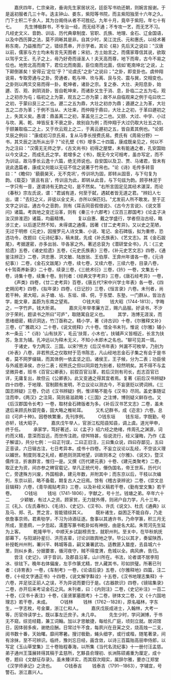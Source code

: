 <!-- { "loadSidebar": true } -->
　　嘉庆四年，仁宗亲政，垂询先生家居状况，廷臣写书劝还朝，则婉言报谢。于是返初服者几三十年。迭主钟山、娄东，紫阳等书院，而主紫阳独至十六年之久。门下士积二千余人，其为台阁侍从者不可胜纪。九年十月，竟卒于紫阳，年七十有七。
　　先生博极群书，不专治一经，而无经不通；不专攻一艺，而无艺不习。凡经史文义、音韵、训诂、历代典章制度、官职、氏族、地理、金石、辽金国语，以及中西历算之法，莫不洞晰其是非。自其少时，吴江沈氏、元和惠氏，以经术著称东南，乃益推而广之，错综贯串，开示学者。其论《易》先后天之说曰："汉唐以前，儒家与方士均未有言先天图者；宋初，方土始言之，而儒家尊信其说，欲取以驾乎文王、孔子之上，毋乃好奇而诬圣人！夫天高而尊，地下而卑，古今不易之位也。地势北高而南下，君位北而南面，臣位南而北面，信如'乾南坤北'之说，上下颠倒甚矣！安得云'定位'乎？"论虞氏"之卦"之说曰；"之卦，即变卦也。虞仲翔说易，专取旁通与之卦。旁通者，乾与坤、坎与离、艮与兑、震与巽，交相变也。之卦则以两爻交易而得一卦。乾坤者，诸卦之宗。复之泰、大壮、夬阳息卦，始遯、否、观、剥阴消卦，皆自乾坤来，而诸卦又生于消、息，卦临二之五为屯，观上之初亦为屯；临初之上为蒙，观五之二亦为蒙；故不从自临观来之例于屯曰坎二之初，于蒙曰艮三之二也。遯二之五为鼎，大壮之初亦为鼎；遁遯之上为革，大壮五之二亦为革；于例不当从、大壮来，而仲翔于鼎曰，大壮上之初，于革曰遯初之上，失其义矣。愚谓：鼎盖离二之初，革盖兑三之二也。又颐、大过、中孚、小过与坎、离、乾、坤皆反复不衰之卦，故别自为例；而仲翔于大过仍取大壮五之初，于颐兼取临二之上，又于坎云观上之二，于离云遯初之五，皆自紊其例也。"论郑爻辰之例曰："康成初习京氏易，复从马季长授费氏易。费氏有《周易分野》一书，其爻辰之法所从出乎？"论孔壁《书》增多二十四篇，康成既亲见之，何以不为之注曰："汉儒无无师之学，《古文尚书》初得之屋壁，未有能通之者，孔安国始以今文读之，而成孔氏之学。若增多之《书》，既无今文可相考，虽亦写定，而不为训诂，故马季长云逸十六篇，绝无师说也。自安国以及卫、贾、马诸君，皆未有说此逸篇者，康成又何能以无征不信之说著于竹帛也。"论《诗》毛传多转音曰："《瞻仰》'藐藐昊天，无不克巩'，传训巩为固，即转从固音，与下句复为韵。《载芟》'匪且有且'，传训且为此，即转从此音，与下句兹为韵。顾亭林泥于一字只有一音，遂谓诗有无韵之句，是不然矣。"右所言固足见其经术湛深，而论《春秋》宗左氏说，谓："君诚有道，何至于弑，遇弑者皆无道之君。"辨妇人七出，谓："去妇之义，非徒以全丈夫，亦所以保匹妇。"尤发前人所不敢发。至于正文字之训诂，通古今之音韵，则有《耳舌同音假借说》、《古今方言说》、《说文答问》诸篇。考舆地之变迁沿革，则有《秦三十六郡考》《汉百三郡国考》《论孟子决汝汉排淮泗》诸篇，均最精博。
　　复以自惠、戴之学盛行，学者但治古经，略涉三史，以后遂茫然不知，未得谓之通儒，因著《甘二史考异》。又以史之芜陋，无过于明修《元史》，因搜罗元人诗文集、小说、笔记、金石碑版，拟为重修，恐违功令，改题曰《元诗纪事》，稿未就，先成《补氏族表》、《艺文志》。其《金石跋尾》，考据邃密，亦多出翁、毕各家之外。著述总裒为《潜研堂全书》，凡：《三史拾遗》五卷，《诸史拾遗》五卷，《元史氏族表》三卷，《补元史艺文志》四卷，《通鉴注辨正》二卷，洪忠惠、洪文敏、陆放翁、王伯厚、王弇州年谱各一卷，《元诗纪事））二卷，《金石文跋尾》六卷，续七卷，又续六卷，三续六卷，目录八卷，《十驾斋养新录》二十卷，续录三卷，《三统术衍》三卷，《钤》一卷，文集五十卷，诗集十卷，续集十卷。别刊者：《经典文字考异》三卷，《唐石经考异》一卷，
　　《声类》四卷，《廿二史考异》百卷，《唐五代?宋中兴学士年表》各一卷，《四史朔闰考》四卷，《拟年录》四卷，《日记抄》三卷，《恒言录》六卷。未刊者，尚若干种。弟大昭，从子塘、坫、东垣、绎、侗，于东壁、东塾，一门群从，皆治古学，能文章，盖蔚为东南之望焉。
　　○钱大昭
　　钱大昭（1744-1813），字晦之，一字竹庐。钱大昕弟。
　　嘉庆元年举孝廉方正，赐六品服。好读书，不汐汐于荣利，题读书之所曰"可庐"，取随寓自足义也。
　　其学，浩博无涯涘，而思绪细密，精识洞达，竹汀亟称之。精小学，著《诗古训》十卷，《尔雅释文补》三卷，《广雅疏义》二十卷，《说文统释》六十卷。惜全书未刊，惟说《尔雅》辅小木一条云："《诗》'山有扶苏'，毛云'扶胥，小木也'。扶辅声义皆相近，长言为扶苏，急言为辅。孔冲远以为释木无义，不知小木即木之名也。"聊可见其一斑。
　　于诸史，专力两汉、三国。以宋?熊方《后汉书年表》舛漏不可枚举，乃别为《补表》八卷，非若熊氏之仅取材于范书陈志，凡山经地志金石子集之有会于是书者，莫不网罗缀辑，而其体例一依孟坚之旧。诸侯王，王子候，分为二表；功臣侯与外戚恩泽侯，亦分二表；视熊氏之但以同异姓为别者，较然明矣。其不得不与孟坚微异者，班书《百官公卿表》，前叙百官沿革，若后汉则有司长，彪志百官已详，无庸复出，故但云《公卿表》。此又变通之得其宜者焉。复著《前后汉书辨疑》四十四卷，于地理、官制颇有发明，不立议论以测古今，不妄褒贬以骋词辨。《三国志辨疑》三卷，仍访《汉书辨疑》例，惟详略不能与《汉书》尽同。盖史事随证注而申，《两汉》之注简，简则易滋疏略；《三国》之注博，博则疑义鲜存也。又《后汉郡国令长考》一卷，取材金石碑版者为多。《补后汉书艺文志》二卷，虽未逮后来顾氏秋碧完备，固大略之椎轮耳。
　　又札记群书，成《迩言》六卷。总曰《可庐十种》。因卷帙繁重，先刊序例。
　　○钱东垣
　　钱东垣，字既勤，号亦轩，钱大昭子。
　　嘉庆戊午举人，官浙江松阳县知县，调上虞。道光甲申，终于任。
　　承家学，笃好著述，以《孟子》绍六经之绝绪，传周孔之渊源，词约而义精，意深而旨远，而世传注疏，缪舛特甚，俗说流行，经义寖晦，乃作《孟子解谊》，共分七例：一曰正刊误，二曰正旧注，三曰集众说，四曰存鄙见，五曰正音读，六日辑古注，七日考异本。成书十四卷。不妄立议论以乱经，不空谈义理以媚世。制度则准之礼经，都邑则测其地望，训故则本之《尔雅》、《说文》，暨汉儒传注，折衷群言，惟归一是。又撰《历代建元表》十卷、《建元类聚考》二卷，取正史为资，间亦参之稗官载记，举凡正统代号，僭伪国名，帝王世系，历代兴亡，旁逮殊方兴废，外国相承，建元年数，并附其中；而东京以后，干枝以次编列，东京以前，略不备载，期复古人之旧焉。馀有《稽古录辨讹》二卷，《崇文总目辑释》六卷，《青华阁贴考异》三卷，以及补经义稿若干卷，《勤有堂文集》若干卷。
　　○钱坫
　　钱坫（1741-1806），字献之，号十兰。钱塘之弟。卒年六十二
　　少颖敏，有过人之资。顾家贫，无力就外傅，则闭户自力学，凡十三年，三《礼》、《左氏春秋》、《毛诗》、《史记》、《汉书》、许氏《说文》、杜氏《通典》以及马、郑、孔、贾之言，皆能错综其义。
　　既补诸生，益困乏不能自存，乃走依詹事京师。君素劬学，不习为诗酒征逐。詹事以其通许书，乃命学篆，积三月无所成，至患痌，一夕忽起，濡墨写篆书乾卦如有神授，由是名大起。朱笥河先生延为上客。
　　乾隆甲午，中顺天乡试副榜贡生，就职州判。至关中，在毕秋帆抚部幕下，与阳湖孙星衍、洪亮吉辈，讨论训故舆地之学。毕公以其才，奏留陕西，补授乾州州判，署兴平、韩城等县，嗣又兼署武功。适教匪入盩庢，去县城六十里，则纠乡勇，分据要害，循河夜守，贼不得度渭，危城以全。病风痹，告归。
　　尝注《史记》，详于音训，及郡县沿革，山川所在。书法，论者谓不居李阳冰、徐铉下。晚年右体偏废，左手作篆尤精，世人藏其书，珍如拱璧。所著已刊者：《诗育表》一卷，《车制考》一卷，《论语后录》五卷，《尔雅释地》四篇，注二卷，《十经文字通正书》十四卷，《说文解字斠诠》十五卷，《汉书地理志集释》十六卷，并足驳正前人之误，不为异说而要归于是。《古器款识》四卷，《镜铭集录》二卷，亦开后来考证金石之风。未刊者，曰：《内则注》二卷，《史记补注》一百二十卷，《汉书十表注》十卷，《圣贤冢墓图考》十二卷，骈体文二卷，又《十六国地理志》若干卷，未成。
　　○钱林
　　钱林（1762--1828），原名福林，字东生，一字志枚，号金粟，浙江仁和人。
　　嘉庆戊辰成进士，入翰林，大考一等，历官侍读学士。既以事左迁庶子。未几卒。
　　先生少时，学问渊博，于书无不窥。综览经籍，兼工词翰。加以才思敏捷，每给扎广庭，顷刻立就。居词馆日，因体弱多疾，谢绝应酬。日常过午不食，每夙兴在丑寅之交，烧高烛一二支，阅书数十番，天始曙。靡间寒暑。搜讨极勤，蝇头细字，或行或楷，随笔著录，间有涂抹，至不可辨识。临终，豫刘忘日经，画含敛，以诗三百篇贻高丽申侍郎，以写定《玉山草堂集》三十卷贻程春海，以所集《当代名流纪事》十一册付汪孟慈。弟子通州王藻展转得其稿于孟慈所，乞黟县俞理初、长洲陈硕甫重为厘定，成十卷，题曰《文献征存录》。虽未臻详实，而其叙次翔实，属辞尔雅，要亦江郑堂《汉学师承记》之流也。
　　○钱泰吉
　　钱泰吉（1791--1863），字辅宜，号警石。浙江嘉兴人。
